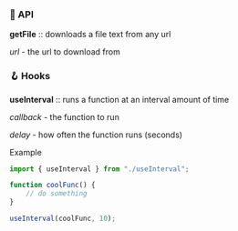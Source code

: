 ### 📡 API

**getFile** :: downloads a file text from any url

_url_ - the url to download from

### 🪝 Hooks

**useInterval** :: runs a function at an interval amount of time

_callback_ - the function to run

_delay_ - how often the function runs (seconds)

Example

```jsx static
import { useInterval } from "./useInterval";

function coolFunc() {
    // do something
}

useInterval(coolFunc, 10);
```
